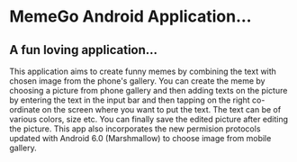 # MemeGo Android Application...
## A fun loving application...

This application aims to create funny memes by combining the text with chosen image from the phone's gallery.
 You can create the meme by choosing a picture from phone gallery and then adding texts on the picture by entering the text in the 
 input bar and then tapping on the right co-ordinate on the screen where you want to put the text. The text can be of various colors,
 size etc. You can finally save the edited picture after editing the picture.
This app also incorporates the new permision protocols updated with Android 6.0 (Marshmallow) to choose image from mobile gallery. 
